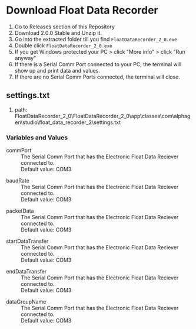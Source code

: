 # Download Float Data Recorder

1. Go to Releases section of this Repository
2. Download 2.0.0 Stable and Unzip it.
3. Go into the extracted folder till you find `FloatDataRecorder_2_0.exe`
4. Double click `FloatDataRecorder_2_0.exe`
5. If you get Windows protected your PC > click "More info" > click "Run anyway"
6. If there is a Serial Comm Port connected to your PC, the terminal will show up and print data and values.
7. If there are no Serial Comm Ports connected, the terminal will close.

## settings.txt
1. path: FloatDataRecorder_2_0\FloatDataRecorder_2_0\app\classes\com\alphagen\studio\float_data_recorder_2\settings.txt

### Variables and Values
<dl><dt>commPort</dt>
  <dd>The Serial Comm Port that has the Electronic Float Data Reciever connected to.<br>Default value: COM3</dd>
</dl>
<dl><dt>baudRate</dt>
  <dd>The Serial Comm Port that has the Electronic Float Data Reciever connected to.<br>Default value: COM3</dd>
</dl>
<dl><dt>packetData</dt>
  <dd>The Serial Comm Port that has the Electronic Float Data Reciever connected to.<br>Default value: COM3</dd>
</dl>
<dl><dt>startDataTransfer</dt>
  <dd>The Serial Comm Port that has the Electronic Float Data Reciever connected to.<br>Default value: COM3</dd>
</dl>
<dl><dt>endDataTransfer</dt>
  <dd>The Serial Comm Port that has the Electronic Float Data Reciever connected to.<br>Default value: COM3</dd>
</dl>
<dl><dt>dataGroupName</dt>
  <dd>The Serial Comm Port that has the Electronic Float Data Reciever connected to.<br>Default value: COM3</dd>
</dl>
